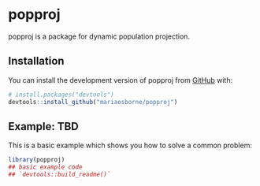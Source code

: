 
<!-- README.md is generated from README.Rmd. Please edit that file -->

# popproj

<!-- badges: start -->
<!-- badges: end -->

popproj is a package for dynamic population projection.

## Installation

You can install the development version of popproj from
[GitHub](https://github.com/) with:

``` r
# install.packages("devtools")
devtools::install_github("mariaosborne/popproj")
```

## Example: TBD

This is a basic example which shows you how to solve a common problem:

``` r
library(popproj)
## basic example code
## `devtools::build_readme()`
```
